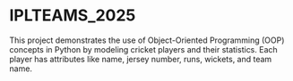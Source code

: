 # IPLTEAMS_2025
This project demonstrates the use of Object-Oriented Programming (OOP) concepts in Python by modeling cricket players and their statistics. Each player has attributes like name, jersey number, runs, wickets, and team name. 

